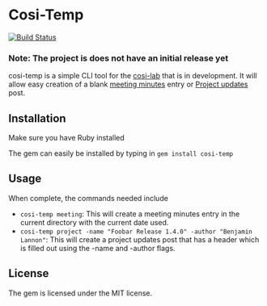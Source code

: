 # Cosi-Temp

[![Build Status](https://travis-ci.org/lannonbr/cosi-temp.svg?branch=master)](https://travis-ci.org/lannonbr/cosi-temp)

### Note: The project is does not have an initial release yet

cosi-temp is a simple CLI tool for the [cosi-lab](https://github.com/cosi-lab) that is in
development. It will allow easy creation of a blank [meeting minutes](http://cosi-lab.github.io/meeting-minutes)
entry or [Project updates](http://cosi-lab.github.io/project-updates) post.

## Installation
Make sure you have Ruby installed

The gem can easily be installed by typing in `gem install cosi-temp`

## Usage
When complete, the commands needed include

- `cosi-temp meeting`: This will create a meeting minutes entry in the current directory with the current date used.
- `cosi-temp project -name "Foobar Release 1.4.0" -author "Benjamin Lannon"`: This will create a project updates post that has a header which is filled out using the -name and -author flags.

## License
The gem is licensed under the MIT license.
